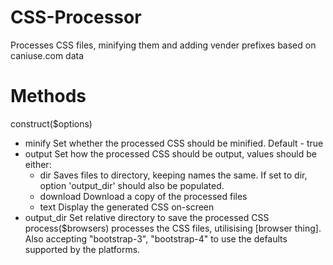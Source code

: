 # CSS-Processor
Processes CSS files, minifying them and adding vender prefixes based on caniuse.com data

# Methods
construct($options)
- minify
  Set whether the processed CSS should be minified.
  Default - true
- output
  Set how the processed CSS should be output, values should be either:
  - dir
    Saves files to directory, keeping names the same. If set to dir, option 'output_dir' should also be populated.
  - download
  	Download a copy of the processed files
  - text
    Display the generated CSS on-screen
- output_dir
  Set relative directory to save the processed CSS
process($browsers)
processes the CSS files, utilisising [browser thing]. Also accepting "bootstrap-3", "bootstrap-4" to use the defaults supported by the platforms.